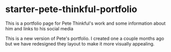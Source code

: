 # starter-pete-thinkful-portfolio

This is a portfolio page for Pete Thinkful's work and some information about him and links to his social media

This is a new version of Pete's portfolio. I created one a couple months ago but we have redesigned they layout to make it more visually appealing. 
